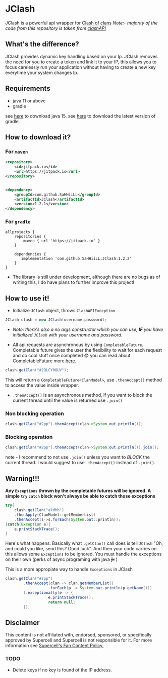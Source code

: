 # JClash

JClash is a powerful api wrapper for [Clash of clans](https://supercell.com/en/games/clashofclans/)
*Note:- majority of the code from this repository is taken from [clashAPI](https://github.com/Lycoon/clash-api)*

## What's the difference?

JClash provides dynamic key handling based on your Ip. JClash removes the need for you to create a token and link it to
your IP, this allows you to focus carelessly run your application without having to create a new key everytime your
system changes Ip.

## Requirements

- java 11 or above
- gradle

see [here](https://www.oracle.com/java/technologies/javase/jdk15-archive-downloads.html) to download java 15.
see [here](https://gradle.org/install/) to download the latest version of gradle.

## How to download it?
### For `maven`
```xml
<repository>
    <id>jitpack.io</id>
    <url>https://jitpack.io</url>
</repository>


<dependency>
    <groupId>com.github.SaHHiiLL</groupId>
    <artifactId>JClash</artifactId>
    <version>1.2.1</version>
</dependency>
```
### For `gradle`

```
allprojects {
	repositories {
		maven { url 'https://jitpack.io' }
	}
		
	dependencies {
	   implementation 'com.github.SaHHiiLL:JClash:1.2.2'
	}
}
```

- The library is still under development, although there are no bugs as of writing this, I do have plans to further improve this project!

## How to use it!

- Initialize `JClash` object, throws `ClashAPIException`

```java
JClash clash = new JClash(username,password);
```

- *Note: there's also a no args constructor which you can use, **IF** you have initialized `JClash` with your username and
  password.*

- All api requests are asynchronous by using `CompletableFuture`. Completable future gives the user the flexibility to
  wait for each request and do cool stuff once completed 😎 you can read about CompletableFuture
  more [here](https://www.baeldung.com/java-completablefuture).

```java
clash.getClan("#2QLCY08UV");
```

This will return a `CompletableFuture<ClanModel>`, use `.thenAccept()` method to access the value inside wrapper.

- `.thenAccept()` is an asynchronous method, if you want to block the current thread until the value is returned use `.join()`

### Non blocking operation

```java
clash.getClan("#2pp").thenAccept(clan->System.out.println());
```

### Blocking operation

```java
clash.getClan("#2pp").thenAccept(clan->System.out.println()).join();
```

note - I recommend to not use `.join()` unless you want to _BLOCK_ the current thread. I would suggest to
use `.thenAccept()` instead of `.join()`.

## Warning!!!

**Any `Exceptions` thrown by the completable futures will be ignored. A simple `try` `catch` block won't always be able
to catch those exceptions**

```java
try{
    clash.getClan("akdhb")
    .thenApply(ClanModel::getMemberList)
    .thenAccept(s->s.forEach(System.out::println));
}catch(Exception e){
    e.printStackTrace();
}
```
Here's what happens:
Basically what `.getClan()` call does is tell `JClash` "Oh, and could you like, send this? Good luck". And then your code carries on. 
this allows some `Exceptions` to be ignored. You must handle the exceptions on their own (perks of async programing with java ~~jk~~ )

This is a more appropiate way to handle `Exceptions` in JClash
```java
clash.getClan("#2pp")
        .thenAccept(clan -> clan.getMemberList()
                   .forEach(p -> System.out.println(p.getName()))
        ).exceptionally(e -> {
                   e.printStackTrace();
                   return null;
        });
```
## Disclaimer

This content is not affiliated with, endorsed, sponsored, or specifically approved by Supercell and Supercell is not
responsible for it. For more information
see [Supercell's Fan Content Policy.](https://supercell.com/en/fan-content-policy/)

### TODO

- Delete keys if no key is found of the IP address.

